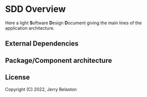# SDD Overview

Here a light **S**oftware **D**esign **D**ocument giving the main lines of the application architecture.

## External Dependencies

## Package/Component architecture

## License

Copyright (C) 2022, Jerry Belaston